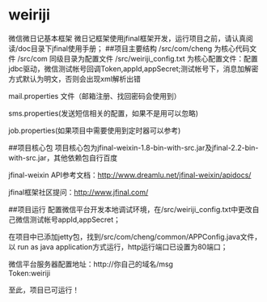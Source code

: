 # weiriji
微信微日记基本框架
微日记框架使用jfinal框架开发，运行项目之前，请认真阅读/doc目录下jfinal使用手册；
##项目主要结构
/src/com/cheng 为核心代码文件
/src/com 同级目录为配置文件
/src/weiriji_config.txt 为核心配置文件：配置jdbc驱动，微信测试帐号回调Token,appId,appSecret;测试帐号下，消息加解密方式默认为明文，否则会出现xml解析出错

mail.properties 文件（邮箱注册、找回密码会使用到）

sms.properties(发送短信相关的配置，如果不是用可以忽略)

job.properties(如果项目中需要使用到定时器可以参考)

##项目核心包
项目核心包为jfinal-weixin-1.8-bin-with-src.jar及jfinal-2.2-bin-with-src.jar，其他依赖包自行百度

jfinal-weixin API参考文档：http://www.dreamlu.net/jfinal-weixin/apidocs/

jfinal框架社区提问：http://www.jfinal.com/

##项目运行
配置微信平台开发本地调试环境，在/src/weiriji_config.txt中更改自己微信测试帐号appId,appSecret；

在项目中已添加jetty包，找到/src/com/cheng/common/APPConfig.java文件，以 run as java application方式运行，http运行端口已设置为80端口； 

微信平台服务器配置地址：http://你自己的域名/msg   
Token:weiriji

至此，项目已可运行！

